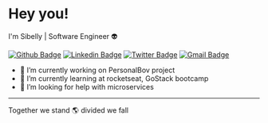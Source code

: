# Hey you!

I'm Sibelly | Software Engineer :alien:	

[![Github Badge](https://img.shields.io/badge/-Github-000?style=flat-square&logo=Github&logoColor=white&link=https://github.com/lucasgdb)](https://github.com/sibelly)
[![Linkedin Badge](https://img.shields.io/badge/-LinkedIn-blue?style=flat-square&logo=Linkedin&logoColor=white&link=https://www.linkedin.com/in/gabrielkirsten/)](https://www.linkedin.com/in/sibelly-cavalcante/)
[![Twitter Badge](https://img.shields.io/badge/-Twitter-1ca0f1?style=flat-square&labelColor=1ca0f1&logo=twitter&logoColor=white&link=https://twitter.com/lgdbittencourt)](https://twitter.com/Sibelly_Sanches)
[![Gmail Badge](https://img.shields.io/badge/-Gmail-c14438?style=flat-square&logo=Gmail&logoColor=white&link=mailto:lucasgdbittencourt@gmail.com)](mailto:sibellycavalcante@gmail.com)

- 🔭 I’m currently working on PersonalBov project
- 🌱 I’m currently learning at rocketseat, GoStack bootcamp
- 🤔 I’m looking for help with microservices
---
Together we stand :earth_americas: divided we fall
